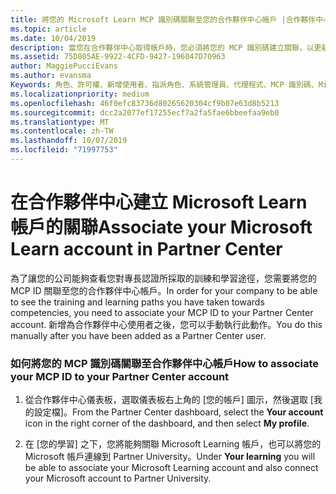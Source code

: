 ```yaml
---
title: 將您的 Microsoft Learn MCP 識別碼關聯至您的合作夥伴中心帳戶 |合作夥伴中心
ms.topic: article
ms.date: 10/04/2019
description: 當您在合作夥伴中心取得帳戶時，您必須將您的 MCP 識別碼建立關聯，以更新您的設定檔。
ms.assetid: 75D805AE-9922-4CFD-9427-196047D70963
author: MaggiePucciEvans
ms.author: evansma
Keywords: 角色、許可權、新增使用者、指派角色、系統管理員、代理程式、MCP 識別碼、Microsoft Learn
ms.localizationpriority: medium
ms.openlocfilehash: 46f0efc83736d80265620304cf9b07e63d8b5213
ms.sourcegitcommit: dcc2a2077ef17255ecf7a2fa5fae6bbeefaa9eb0
ms.translationtype: MT
ms.contentlocale: zh-TW
ms.lasthandoff: 10/07/2019
ms.locfileid: "71997753"
---
```

# <a name="associate-your-microsoft-learn-account-in-partner-center"></a><span data-ttu-id="714c0-104">在合作夥伴中心建立 Microsoft Learn 帳戶的關聯</span><span class="sxs-lookup"><span data-stu-id="714c0-104">Associate your Microsoft Learn account in Partner Center</span></span>

<span data-ttu-id="714c0-105">為了讓您的公司能夠查看您對專長認證所採取的訓練和學習途徑，您需要將您的 MCP ID 關聯至您的合作夥伴中心帳戶。</span><span class="sxs-lookup"><span data-stu-id="714c0-105">In order for your company to be able to see the training and learning paths you have taken towards competencies, you need to associate your MCP ID to your Partner Center account.</span></span> <span data-ttu-id="714c0-106">新增為合作夥伴中心使用者之後，您可以手動執行此動作。</span><span class="sxs-lookup"><span data-stu-id="714c0-106">You do this manually after you have been added as a Partner Center user.</span></span>

### <a name="how-to-associate-your-mcp-id-to-your-partner-center-account"></a><span data-ttu-id="714c0-107">如何將您的 MCP 識別碼關聯至合作夥伴中心帳戶</span><span class="sxs-lookup"><span data-stu-id="714c0-107">How to associate your MCP ID to your Partner Center account</span></span>

1. <span data-ttu-id="714c0-108">從合作夥伴中心儀表板，選取儀表板右上角的 [您的帳戶] 圖示，然後選取 [我的設定檔]。</span><span class="sxs-lookup"><span data-stu-id="714c0-108">From the Partner Center dashboard, select the **Your account** icon in the right corner of the dashboard, and then select **My profile**.</span></span>

2. <span data-ttu-id="714c0-109">在 [您的學習] 之下，您將能夠關聯 Microsoft Learning 帳戶，也可以將您的 Microsoft 帳戶連線到 Partner University。</span><span class="sxs-lookup"><span data-stu-id="714c0-109">Under **Your learning** you will be able to associate your Microsoft Learning account and also connect your Microsoft account to Partner University.</span></span>